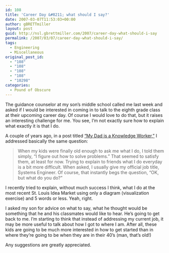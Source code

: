 ```yaml
---
id: 108
title: 'Career Day &#8211; what should I say?'
date: 2007-03-07T11:53:03+00:00
author: gBRETTmiller
layout: post
guid: http://nsl.gbrettmiller.com/2007/career-day-what-should-i-say
permalink: /2007/03/07/career-day-what-should-i-say/
tags:
  - Engineering
  - Miscellaneous
original_post_id:
  - "108"
  - "108"
  - "108"
  - "108"
  - "10298"
categories:
  - Pound of Obscure
---
```

The guidance counselor at my son&#8217;s middle school called me last week and asked if I would be interested in coming in to talk to the eighth grade class at their upcoming career day. Of course I would love to do that, but it raises an interesting challenge for me. You see, I&#8217;m not exactly sure how to explain what exactly it is that I do.

A couple of years ago, in a post titled [&#8220;My Dad is a Knowledge Worker,&#8221;](http://nsl.blogspot.com/2004/09/my-dad-is-knowledge-worker.html "NSL (original) - My Dad is a Knowledge Worker") I addressed basically the same question:

> When my kids were finally old enough to ask me what I do, I told them simply, &#8220;I figure out how to solve problems.&#8221; That seemed to satisfy them, at least for now. Trying to explain to friends what I do everyday is a bit more difficult. When asked, I usually give my official job title, Systems Engineer. Of course, that instantly begs the question, &#8220;OK, but what do you do?&#8221;

I recently tried to explain, without much success I think, what I do at the most recent St. Louis Idea Market using only a diagram (visualization exercise) and 5 words or less. Yeah, right.

I asked my son for advice on what to say, what he thought would be something that he and his classmates would like to hear. He&#8217;s going to get back to me. I&#8217;m starting to think that instead of addressing my current job, it may be more useful to talk about how I got to where I am. After all, these kids are going to be much more interested in how to get started than in where they&#8217;re going to be when they are in their 40&#8217;s (man, that&#8217;s old!)

Any suggestions are greatly appreciated.